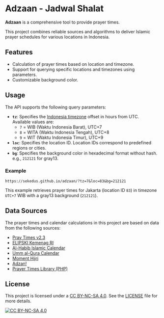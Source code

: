 # Adzaan - Jadwal Shalat

**Adzaan** is a comprehensive tool to provide prayer times.

This project combines reliable sources and algorithms to deliver Islamic prayer schedules for various locations in Indonesia.

## Features

- Calculation of prayer times based on location and timezone.
- Support for querying specific locations and timezones using parameters.
- Customizable background color.

## Usage

The API supports the following query parameters:

- **`tz`**: Specifies the [Indonesia timezone](https://en.wikipedia.org/wiki/Time_in_Indonesia) offset in hours from UTC.  
  Available values are:  
  - `7` = WIB (Waktu Indonesia Barat), UTC+7  
  - `8` = WITA (Waktu Indonesia Tengah), UTC+8  
  - `9` = WIT (Waktu Indonesia Timur), UTC+9  
- **`loc`**: Specifies the location ID. Location IDs correspond to predefined regions or cities.  
- **`bg`**: Specifies the background color in hexadecimal format without hash.  
  e.g., `212121` for gray13.  

### Example

```
https://sekedus.github.io/adzaan/?tz=7&loc=83&bg=212121
```

This example retrieves prayer times for Jakarta (location ID `83`) in timezone `UTC+7` WIB with a gray13 background (`212121`).

## Data Sources

The prayer times and calendar calculations in this project are based on data from the following sources:

- [Pray Times v2.3](http://praytimes.org/)
- [ELIPSKI Kemenag RI](https://simbi.kemenag.go.id/eliterasi/pencarian/kalender)
- [Al-Habib Islamic Calendar](https://www.al-habib.info/kalender-islam/kalender-islam-global.htm)
- [Umm al-Qura Calendar](https://www.ummulqura.org.sa/Index.aspx)
- [Moment Hijri](https://github.com/xsoh/moment-hijri)
- [Adzan!](https://github.com/cahyadsn/adzan)
- [Prayer Times Library (PHP)](https://github.com/islamic-network/prayer-times)

## License

This project is licensed under a [CC BY-NC-SA 4.0](https://creativecommons.org/licenses/by-nc-sa/4.0/). See the [LICENSE](https://github.com/sekedus/adzaan/blob/main/LICENSE-CC-BY-NC-SA) file for more details.

[![CC BY-NC-SA 4.0](https://licensebuttons.net/l/by-nc-sa/4.0/88x31.png)](https://creativecommons.org/licenses/by-nc-sa/4.0/)
